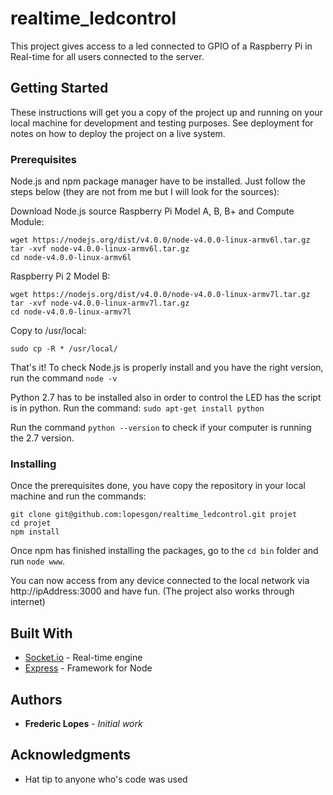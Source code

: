 # realtime_ledcontrol

This project gives access to a led connected to GPIO of a Raspberry Pi in Real-time for all users connected to the server.

## Getting Started

These instructions will get you a copy of the project up and running on your local machine for development and testing purposes. See deployment for notes on how to deploy the project on a live system.

### Prerequisites

Node.js and npm package manager have to be installed. Just follow the steps below (they are not from me but I will look for the sources):

Download Node.js source Raspberry Pi Model A, B, B+ and Compute Module:
```
wget https://nodejs.org/dist/v4.0.0/node-v4.0.0-linux-armv6l.tar.gz
tar -xvf node-v4.0.0-linux-armv6l.tar.gz
cd node-v4.0.0-linux-armv6l
```

Raspberry Pi 2 Model B:
```
wget https://nodejs.org/dist/v4.0.0/node-v4.0.0-linux-armv7l.tar.gz
tar -xvf node-v4.0.0-linux-armv7l.tar.gz
cd node-v4.0.0-linux-armv7l
```

Copy to /usr/local:
```
sudo cp -R * /usr/local/
```
That's it! To check Node.js is properly install and you have the right version, run the command ```node -v```

Python 2.7 has to be installed also in order to control the LED has the script is in python. Run the command: ```sudo apt-get install python```

Run the command ```python --version``` to check if your computer is running the 2.7 version.

### Installing

Once the prerequisites done, you have copy the repository in your local machine and run the commands:

```
git clone git@github.com:lopesgon/realtime_ledcontrol.git projet
cd projet
npm install
```

Once npm has finished installing the packages, go to the ```cd bin``` folder and run ```node www```.

You can now access from any device connected to the local network via http://ipAddress:3000 and have fun. (The project also works through internet)

## Built With

* [Socket.io](https://github.com/socketio/socket.io) - Real-time engine
* [Express](https://github.com/expressjs/express) - Framework for Node

## Authors

* **Frederic Lopes** - *Initial work*

## Acknowledgments

* Hat tip to anyone who's code was used


